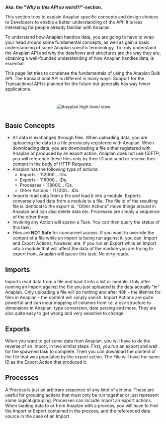 **Aka. the "*Why is this API so weird?!*"-section.**

This section tries to explain Anaplan specific concepts and design choices to Developers to enable a better
understanding of the API. It is less interesting for people
already familiar with Anaplan.

To understand how Anaplan handles data, you are going to have to wrap your head around some fundamental concepts, as
well as gain a basic understanding of some Anaplan specific terminology. To truly understand the Anaplan API and why the
dataflows and structures are the way they are, obtaining a well-founded understanding of how Anaplan handles data, is
essential.

This page list tries to condense the fundamentals of using the Anaplan Bulk API. The transactional API is different
in many ways. Support for the Transactional API is planned for the future but generally has way fewer applications.


<p align="center" style="margin: 40px 0 40px 0;">
    <img src="../img/anaplan-overview.png" alt='Anaplan high-level view' style="border-radius: 15px">
</p>

## Basic Concepts

- All data is exchanged through files. When uploading data, you are uploading the data to a file previously registered
  with Anaplan. When downloading data, you are downloading a file either registered with Anaplan or produced by an
  export action. Anaplan does not use (S)FTP, you will reference these files only by their ID and send or receive their
  content in the body of HTTP Requests.
- Anaplan has the following type of actions:
    - Imports - 112000... IDs.
    - Exports - 116000... IDs.
    - Processes - 118000... IDs.
    - Other Actions - 117000... IDs.
- Imports read data from a file and load it into a module. Exports conversely load data from a module to a file. The
  file id of the resulting file is identical to the export id. "Other Actions" move things around in Anaplan and can
  also delete data etc. Processes are simply a sequence of the other three.
- Invoking any Action will spawn a Task. You can then query the status of this task.
- Files are **NOT Safe** for concurrent access. If you want to override the content of a file while an import is being
  run against it, you can. Import and Export Actions, however, are. If you run an Export while an Import into a module
  that will affect the data of the module you are trying to export from, Anaplan will queue this task. No dirty reads.

## Imports

Imports read data from a file and load it into a list or module. Only after running an Import against the file you just
uploaded is the data actually "in" Anaplan. Only uploading a file will do nothing and after 48h - the lifetime for files
in Anaplan - the content will simply vanish. Import Actions are quite powerful and can incur mapping of columns from
i.e. a csv structure to dimensions in Anaplan, type conversion, date parsing and more. They are also quite easy to get
wrong and very sensitive to change.

## Exports

When you want to get some data from Anaplan, you will have to do the reverse of an Import, in two similar steps. First,
you run an export and wait for the spawned task to complete. Then you can download the content of the file that was
populated by the export action. The File will have the same ID as the Export Action that produced it.

## Processes

A Process is just an arbitrary sequence of any kind of actions. These are useful for grouping actions that must only be
run together or just represent some logical grouping. Processes can include import an export actions. When loading data
to or from Anaplan with a process, you will have to find the Import or Export contained in the process, and the
referenced data source in the case of an Import.
